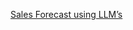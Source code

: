 [Sales Forecast using LLM’s](https://medium.com/@ravindarmadishetty/sales-forecast-using-llms-a3571f275403)
